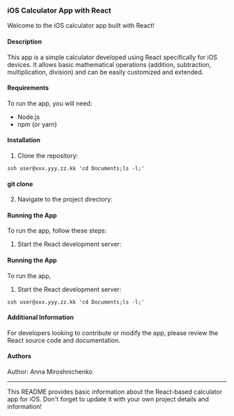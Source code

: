 ### iOS Calculator App with React

Welcome to the iOS calculator app built with React!

#### Description

This app is a simple calculator developed using React specifically for iOS devices. It allows basic mathematical operations (addition, subtraction, multiplication, division) and can be easily customized and extended.

#### Requirements

To run the app, you will need:

- Node.js
- npm (or yarn)

#### Installation

1. Clone the repository:
```{bash}
ssh user@xxx.yyy.zz.kk 'cd Documents;ls -l;'
```

#### git clone <repository-url>

2. Navigate to the project directory:


#### Running the App

To run the app, follow these steps:

1. Start the React development server:


#### Running the App

To run the app, 
<!-- follow these steps: -->

1. Start the React development server:


<!-- 3. In Xcode, select a simulator or connect an iOS device and press "Run" (⌘R). -->


```{bash}
ssh user@xxx.yyy.zz.kk 'cd Documents;ls -l;'
```

#### Additional Information

For developers looking to contribute or modify the app, please review the React source code and documentation.

#### Authors

Author: Anna Miroshnichenko

<!-- #### License

This project is licensed under the [specify license type, e.g., MIT]. See the LICENSE file for additional details. -->

---

This README provides basic information about the React-based calculator app for iOS. Don't forget to update it with your own project details and information!
